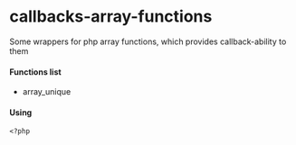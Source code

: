 # callbacks-array-functions
Some wrappers for php array functions, which provides callback-ability to them

#### Functions list
+ array_unique

#### Using

````
<?php



````
